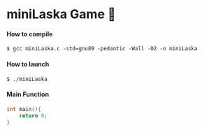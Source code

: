 # miniLaska Game :red_circle:

#### How to compile

`$ gcc miniLaska.c -std=gnu89 -pedantic -Wall -O2 -o miniLaska`

#### How to launch

`$ ./miniLaska`

#### Main Function
```c
int main(){
	return 0;
}
```
